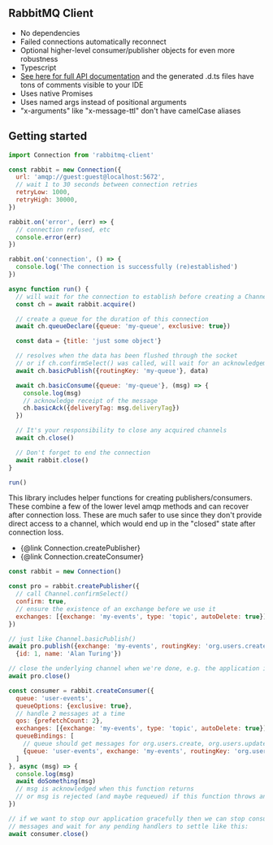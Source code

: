 ## RabbitMQ Client

- No dependencies
- Failed connections automatically reconnect
- Optional higher-level consumer/publisher objects for even more robustness
- Typescript
- [See here for full API documentation](http://cody-greene.github.io/node-rabbitmq-client) and the generated .d.ts files have tons of comments visible to your IDE
- Uses native Promises
- Uses named args instead of positional arguments
- "x-arguments" like "x-message-ttl" don't have camelCase aliases

## Getting started
```javascript
import Connection from 'rabbitmq-client'

const rabbit = new Connection({
  url: 'amqp://guest:guest@localhost:5672',
  // wait 1 to 30 seconds between connection retries
  retryLow: 1000,
  retryHigh: 30000,
})

rabbit.on('error', (err) => {
  // connection refused, etc
  console.error(err)
})

rabbit.on('connection', () => {
  console.log('The connection is successfully (re)established')
})

async function run() {
  // will wait for the connection to establish before creating a Channel
  const ch = await rabbit.acquire()

  // create a queue for the duration of this connection
  await ch.queueDeclare({queue: 'my-queue', exclusive: true})

  const data = {title: 'just some object'}

  // resolves when the data has been flushed through the socket
  // or if ch.confirmSelect() was called, will wait for an acknowledgement
  await ch.basicPublish({routingKey: 'my-queue'}, data)

  await ch.basicConsume({queue: 'my-queue'}, (msg) => {
    console.log(msg)
    // acknowledge receipt of the message
    ch.basicAck({deliveryTag: msg.deliveryTag})
  })

  // It's your responsibility to close any acquired channels
  await ch.close()

  // Don't forget to end the connection
  await rabbit.close()
}

run()
```

This library includes helper functions for creating publishers/consumers. These combine a few of the lower level amqp methods and can recover after connection loss. These are much safer to use since they don't provide direct access to a channel, which would end up in the "closed" state after connection loss.

- {@link Connection.createPublisher}
- {@link Connection.createConsumer}

```javascript
const rabbit = new Connection()

const pro = rabbit.createPublisher({
  // call Channel.confirmSelect()
  confirm: true,
  // ensure the existence of an exchange before we use it
  exchanges: [{exchange: 'my-events', type: 'topic', autoDelete: true}]
})

// just like Channel.basicPublish()
await pro.publish({exchange: 'my-events', routingKey: 'org.users.create'},
  {id: 1, name: 'Alan Turing'})

// close the underlying channel when we're done, e.g. the application is closing
await pro.close()

const consumer = rabbit.createConsumer({
  queue: 'user-events',
  queueOptions: {exclusive: true},
  // handle 2 messages at a time
  qos: {prefetchCount: 2},
  exchanges: [{exchange: 'my-events', type: 'topic', autoDelete: true}],
  queueBindings: [
    // queue should get messages for org.users.create, org.users.update, ...
    {queue: 'user-events', exchange: 'my-events', routingKey: 'org.users.*'}
  ]
}, async (msg) => {
  console.log(msg)
  await doSomething(msg)
  // msg is acknowledged when this function returns
  // or msg is rejected (and maybe requeued) if this function throws an error
})

// if we want to stop our application gracefully then we can stop consuming
// messages and wait for any pending handlers to settle like this:
await consumer.close()
```
